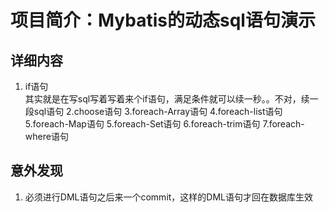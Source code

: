 项目简介：Mybatis的动态sql语句演示
======================
详细内容
---------
 1. if语句  
 	其实就是在写sql写着写着来个if语句，满足条件就可以续一秒。。不对，续一段sql语句
 2.choose语句
 3.foreach-Array语句
 4.foreach-list语句
 5.foreach-Map语句
 5.foreach-Set语句
 6.foreach-trim语句
 7.foreach-where语句
 
 
 意外发现
----------------
1. 必须进行DML语句之后来一个commit，这样的DML语句才回在数据库生效

